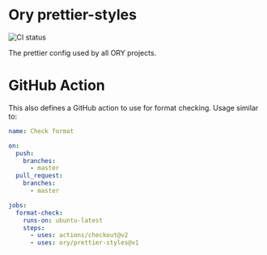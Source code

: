 # Ory prettier-styles

![CI status](https://github.com/ory/prettier-styles/actions/workflows/test.yml/badge.svg)

The prettier config used by all ORY projects.

# GitHub Action

This also defines a GitHub action to use for format checking. Usage similar to:

```yaml
name: Check format

on:
  push:
    branches:
      - master
  pull_request:
    branches:
      - master

jobs:
  format-check:
    runs-on: ubuntu-latest
    steps:
      - uses: actions/checkout@v2
      - uses: ory/prettier-styles@v1
```
